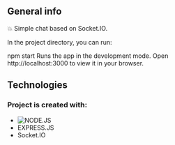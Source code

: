 ## General info

:boom:   Simple chat based on Socket.IO. 

In the project directory, you can run:

npm start
Runs the app in the development mode.
Open http://localhost:3000 to view it in your browser.


## Technologies


### Project is created with:

- ![NODE.JS](https://badges.aleen42.com/src/node.svg)&nbsp;
- EXPRESS.JS
- Socket.IO


 


